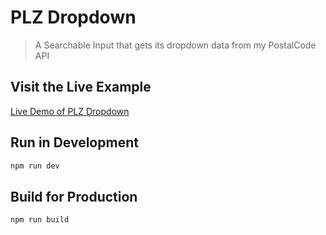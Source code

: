 # PLZ Dropdown

> A Searchable Input that gets its dropdown data from my PostalCode API

## Visit the Live Example

[Live Demo of PLZ Dropdown](https://plz-demo.enea.tech)

## Run in Development

```bash
npm run dev
```

## Build for Production

```bash
npm run build
```
